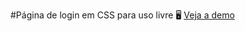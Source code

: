 #Página de login em CSS para uso livre
🖥 [Veja a demo](https://wygorfonseca.github.io/pure-css-login-ui/)